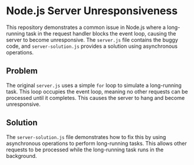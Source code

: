 # Node.js Server Unresponsiveness

This repository demonstrates a common issue in Node.js where a long-running task in the request handler blocks the event loop, causing the server to become unresponsive. The `server.js` file contains the buggy code, and `server-solution.js` provides a solution using asynchronous operations.

## Problem

The original `server.js` uses a simple `for` loop to simulate a long-running task.  This loop occupies the event loop, meaning no other requests can be processed until it completes.  This causes the server to hang and become unresponsive.

## Solution

The `server-solution.js` file demonstrates how to fix this by using asynchronous operations to perform long-running tasks.  This allows other requests to be processed while the long-running task runs in the background.